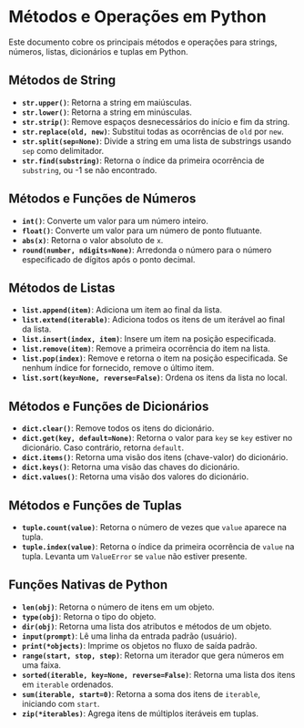 # Métodos e Operações em Python

Este documento cobre os principais métodos e operações para strings, números, listas, dicionários e tuplas em Python.

## Métodos de String

- **`str.upper()`**: Retorna a string em maiúsculas.
- **`str.lower()`**: Retorna a string em minúsculas.
- **`str.strip()`**: Remove espaços desnecessários do início e fim da string.
- **`str.replace(old, new)`**: Substitui todas as ocorrências de `old` por `new`.
- **`str.split(sep=None)`**: Divide a string em uma lista de substrings usando `sep` como delimitador.
- **`str.find(substring)`**: Retorna o índice da primeira ocorrência de `substring`, ou -1 se não encontrado.

## Métodos e Funções de Números

- **`int()`**: Converte um valor para um número inteiro.
- **`float()`**: Converte um valor para um número de ponto flutuante.
- **`abs(x)`**: Retorna o valor absoluto de `x`.
- **`round(number, ndigits=None)`**: Arredonda o número para o número especificado de dígitos após o ponto decimal.

## Métodos de Listas

- **`list.append(item)`**: Adiciona um item ao final da lista.
- **`list.extend(iterable)`**: Adiciona todos os itens de um iterável ao final da lista.
- **`list.insert(index, item)`**: Insere um item na posição especificada.
- **`list.remove(item)`**: Remove a primeira ocorrência do item na lista.
- **`list.pop(index)`**: Remove e retorna o item na posição especificada. Se nenhum índice for fornecido, remove o último item.
- **`list.sort(key=None, reverse=False)`**: Ordena os itens da lista no local.

## Métodos e Funções de Dicionários

- **`dict.clear()`**: Remove todos os itens do dicionário.
- **`dict.get(key, default=None)`**: Retorna o valor para `key` se `key` estiver no dicionário. Caso contrário, retorna `default`.
- **`dict.items()`**: Retorna uma visão dos itens (chave-valor) do dicionário.
- **`dict.keys()`**: Retorna uma visão das chaves do dicionário.
- **`dict.values()`**: Retorna uma visão dos valores do dicionário.

## Métodos e Funções de Tuplas

- **`tuple.count(value)`**: Retorna o número de vezes que `value` aparece na tupla.
- **`tuple.index(value)`**: Retorna o índice da primeira ocorrência de `value` na tupla. Levanta um `ValueError` se `value` não estiver presente.

## Funções Nativas de Python

- **`len(obj)`**: Retorna o número de itens em um objeto.
- **`type(obj)`**: Retorna o tipo do objeto.
- **`dir(obj)`**: Retorna uma lista dos atributos e métodos de um objeto.
- **`input(prompt)`**: Lê uma linha da entrada padrão (usuário).
- **`print(*objects)`**: Imprime os objetos no fluxo de saída padrão.
- **`range(start, stop, step)`**: Retorna um iterador que gera números em uma faixa.
- **`sorted(iterable, key=None, reverse=False)`**: Retorna uma lista dos itens em `iterable` ordenados.
- **`sum(iterable, start=0)`**: Retorna a soma dos itens de `iterable`, iniciando com `start`.
- **`zip(*iterables)`**: Agrega itens de múltiplos iteráveis em tuplas.
